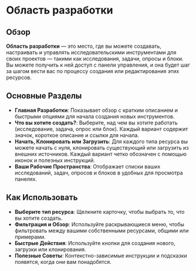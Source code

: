 # Область разработки

## Обзор

**Область разработки** — это место, где вы можете создавать, настраивать и управлять исследовательскими инструментами для своих проектов — такими как исследования, задачи, опросы и блоки. Вы можете получить к ней доступ с панели управления, и она будет шаг за шагом вести вас по процессу создания или редактирования этих ресурсов.

## Основные Разделы

- **Главная Разработки**: Показывает обзор с кратким описанием и быстрыми опциями для начала создания новых инструментов.
- **Что вы хотите создать?**: Выберите, над чем вы хотите работать (исследование, задача, опрос или блок). Каждый вариант содержит значок, короткое описание и ссылки для начала.
- **Начать, Клонировать или Загрузить**: Для каждого типа ресурса вы можете начать с нуля, клонировать существующий или загрузить из внешних источников. Каждый вариант четко обозначен с помощью иконок и полезных инструкций.
- **Ваши Рабочие Пространства**: Отображает списки ваших исследований, задач, опросов и блоков в удобных для просмотра панелях.

## Как Использовать

- **Выберите тип ресурса**: Щелкните карточку, чтобы выбрать то, что вы хотите создать.
- **Фильтрация и Обзор**: Используйте раскрывающиеся меню, чтобы фильтровать между вашими собственными ресурсами, общими или примерами.
- **Быстрые Действия**: Используйте кнопки для создания нового, загрузки или клонирования.
- **Полезные Советы**: Контекстно-зависимые инструкции и подсказки появятся, когда они вам понадобятся.